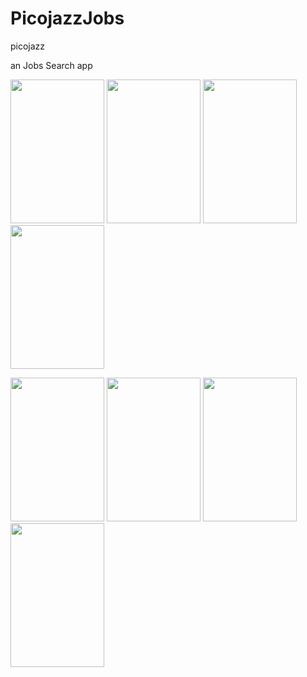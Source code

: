 # PicojazzJobs
picojazz

an Jobs Search app

<img src="https://vpictu.re/uploads/707de2e47a0cf9a28958d41acabfde2db176660e.png" width="150" height="230"/> <img src="https://vpictu.re/uploads/24a58165b12f47f897df61668e4b223d35aa946d.png" width="150" height="230"/> <img src="https://vpictu.re/uploads/aaea96a6be6e457127ed4bbf5e0621dfd5922bba.png" width="150" height="230"/> <img src="https://vpictu.re/uploads/db4e91a05fb81765ff9fbf2b76fa6316841001c2.png" width="150" height="230"/>

<img src="https://vpictu.re/uploads/b9fffa59d1b418a577e87c3346d21d197566ee45.png" width="150" height="230"/> <img src="https://vpictu.re/uploads/bc69b5219406d7d91754e875e961ba58f3dc0f2d.png" width="150" height="230"/> <img src="https://vpictu.re/uploads/e36ccd70d149f98605cfd9d15194317e16691a53.png" width="150" height="230"/> <img src="https://vpictu.re/uploads/067bf9d384dc73ffd4c88a57d9dd20780617d497.png" width="150" height="230"/>
